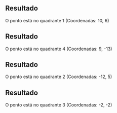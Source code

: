 
## Resultado

O ponto está no quadrante 1 (Coordenadas: 10, 6)

## Resultado

O ponto está no quadrante 4 (Coordenadas: 9, -13)

## Resultado

O ponto está no quadrante 2 (Coordenadas: -12, 5)

## Resultado

O ponto está no quadrante 3 (Coordenadas: -2, -2)
